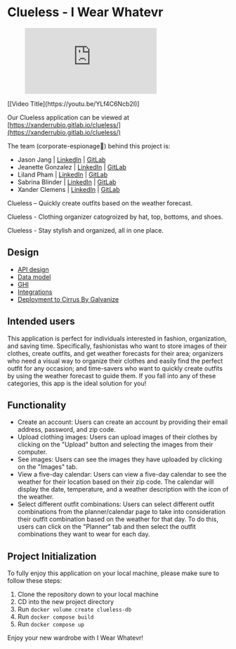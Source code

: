# Clueless - I Wear Whatevr
<figure class="video_container">
  <iframe src="https://www.youtube.com/embed/enMumwvLAug" frameborder="0" allowfullscreen="true"> </iframe>
</figure>
[[Video Title](https://youtu.be/YLf4C6Ncb2I)]

Our Clueless application can be viewed at [https://xanderrubio.gitlab.io/clueless/](https://xanderrubio.gitlab.io/clueless/)

The team (corporate-espionage👀) behind this project is:

- Jason Jang | [LinkedIn](https://www.linkedin.com/in/chiyoung-jang) | [GitLab](https://gitlab.com/JasonJJ98)
- Jeanette Gonzalez | [LinkedIn](https://www.linkedin.com/in/jeanetteglz) | [GitLab](https://gitlab.com/JeanetteGz)
- Liland Pham | [LinkedIn](https://www.linkedin.com/in/lilandpham) | [GitLab](https://gitlab.com/phamliland)
- Sabrina Blinder | [LinkedIn](https://www.linkedin.com/in/sabrina-blinder-959575260) | [GitLab](https://gitlab.com/sabrinablinder)
- Xander Clemens | [LinkedIn](https://www.linkedin.com/in/alexanderclemens/) | [GitLab](https://gitlab.com/XanderRubio)

Clueless – Quickly create outfits based on the weather forecast.

Clueless - Clothing organizer catogroized by hat, top, bottoms, and shoes.

Clueless - Stay stylish and organized, all in one place.

## Design

- [API design](docs/endpoints.md)
- [Data model](docs/data-model.md)
- [GHI](docs/wireframe.md)
- [Integrations](docs/integrations.md)
- [Deployment to Cirrus By Galvanize](docs/deployment.md)

## Intended users

This application is perfect for individuals interested in fashion, organization, and saving time. Specifically, fashionistas who want to store images of their clothes, create outfits, and get weather forecasts for their area; organizers who need a visual way to organize their clothes and easily find the perfect outfit for any occasion; and time-savers who want to quickly create outfits by using the weather forecast to guide them. If you fall into any of these categories, this app is the ideal solution for you!

## Functionality

- Create an account: Users can create an account by providing their email address, password, and zip code.
- Upload clothing images: Users can upload images of their clothes by clicking on the "Upload" button and selecting the images from their computer.
- See images: Users can see the images they have uploaded by clicking on the "Images" tab.
- View a five-day calendar: Users can view a five-day calendar to see the weather for their location based on their zip code. The calendar will display the date, temperature, and a weather description with the icon of the weather.
- Select different outfit combinations: Users can select different outfit combinations from the planner/calendar page to take into consideration their outfit combination based on the weather for that day. To do this, users can click on the "Planner" tab and then select the outfit combinations they want to wear for each day.


## Project Initialization

To fully enjoy this application on your local machine, please make sure to follow these steps:

1. Clone the repository down to your local machine
2. CD into the new project directory
3. Run `docker volume create clueless-db`
4. Run `docker compose build`
5. Run `docker compose up`

Enjoy your new wardrobe with I Wear Whatevr!
